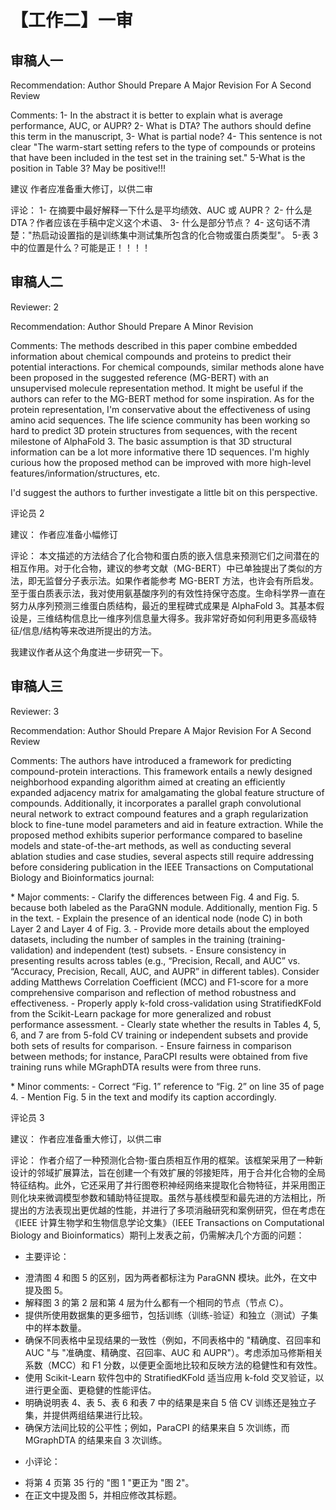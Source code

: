 # 【工作二】一审

## 审稿人一

Recommendation: Author Should Prepare A Major Revision For A Second Review

Comments:
1- In the abstract it is better to explain what is average performance, AUC, or AUPR?
2- What is DTA? The authors should define this term in the manuscript,
3- What is partial node?
4- This sentence is not clear "The warm-start setting refers to the type of compounds or proteins that have been included in the test set in the training set."
5-What is the position in Table 3? May be positive!!!



建议 作者应准备重大修订，以供二审

评论：
1- 在摘要中最好解释一下什么是平均绩效、AUC 或 AUPR？
2- 什么是 DTA？作者应该在手稿中定义这个术语、
3- 什么是部分节点？
4- 这句话不清楚："热启动设置指的是训练集中测试集所包含的化合物或蛋白质类型"。
5-表 3 中的位置是什么？可能是正！！！！

## 审稿人二

Reviewer: 2

Recommendation: Author Should Prepare A Minor Revision

Comments:
The methods described in this paper combine embedded information about chemical compounds and proteins to predict their potential interactions. For chemical compounds, similar methods alone have been proposed in the suggested reference (MG-BERT) with an unsupervised molecule representation method. It might be useful if the authors can refer to the MG-BERT method for some inspiration. As for the protein representation, I'm conservative about the effectiveness of using amino acid sequences. The life science community has been working so hard to predict 3D protein structures from sequences, with the recent milestone of AlphaFold 3. The basic assumption is that 3D structural information can be a lot more informative there 1D sequences. I'm highly curious how the proposed method can be improved with more high-level features/information/structures, etc.

I'd suggest the authors to further investigate a little bit on this perspective.



评论员 2

建议： 作者应准备小幅修订

评论：
本文描述的方法结合了化合物和蛋白质的嵌入信息来预测它们之间潜在的相互作用。对于化合物，建议的参考文献（MG-BERT）中已单独提出了类似的方法，即无监督分子表示法。如果作者能参考 MG-BERT 方法，也许会有所启发。至于蛋白质表示法，我对使用氨基酸序列的有效性持保守态度。生命科学界一直在努力从序列预测三维蛋白质结构，最近的里程碑式成果是 AlphaFold 3。其基本假设是，三维结构信息比一维序列信息量大得多。我非常好奇如何利用更多高级特征/信息/结构等来改进所提出的方法。

我建议作者从这个角度进一步研究一下。



## 审稿人三

Reviewer: 3

Recommendation: Author Should Prepare A Major Revision For A Second Review

Comments:
The authors have introduced a framework for predicting compound-protein interactions. This framework entails a newly designed neighborhood expanding algorithm aimed at creating an efficiently expanded adjacency matrix for amalgamating the global feature structure of compounds. Additionally, it incorporates a parallel graph convolutional neural network to extract compound features and a graph regularization block to fine-tune model parameters and aid in feature extraction. While the proposed method exhibits superior performance compared to baseline models and state-of-the-art methods, as well as conducting several ablation studies and case studies, several aspects still require addressing before considering publication in the IEEE Transactions on Computational Biology and Bioinformatics journal:

\* Major comments:
\- Clarify the differences between Fig. 4 and Fig. 5. because both labeled as the ParaGNN module. Additionally, mention Fig. 5 in the text.
\- Explain the presence of an identical node (node C) in both Layer 2 and Layer 4 of Fig. 3.
\- Provide more details about the employed datasets, including the number of samples in the training (training-validation) and independent (test) subsets.
\- Ensure consistency in presenting results across tables (e.g., “Precision, Recall, and AUC” vs. “Accuracy, Precision, Recall, AUC, and AUPR” in different tables). Consider adding Matthews Correlation Coefficient (MCC) and F1-score for a more comprehensive comparison and reflection of method robustness and effectiveness.
\- Properly apply k-fold cross-validation using StratifiedKFold from the Scikit-Learn package for more generalized and robust performance assessment.
\- Clearly state whether the results in Tables 4, 5, 6, and 7 are from 5-fold CV training or independent subsets and provide both sets of results for comparison.
\- Ensure fairness in comparison between methods; for instance, ParaCPI results were obtained from five training runs while MGraphDTA results were from three runs.

\* Minor comments:
\- Correct “Fig. 1” reference to “Fig. 2” on line 35 of page 4.
\- Mention Fig. 5 in the text and modify its caption accordingly.



评论员 3

建议： 作者应准备重大修订，以供二审

评论：
作者介绍了一种预测化合物-蛋白质相互作用的框架。该框架采用了一种新设计的邻域扩展算法，旨在创建一个有效扩展的邻接矩阵，用于合并化合物的全局特征结构。此外，它还采用了并行图卷积神经网络来提取化合物特征，并采用图正则化块来微调模型参数和辅助特征提取。虽然与基线模型和最先进的方法相比，所提出的方法表现出更优越的性能，并进行了多项消融研究和案例研究，但在考虑在《IEEE 计算生物学和生物信息学论文集》（IEEE Transactions on Computational Biology and Bioinformatics）期刊上发表之前，仍需解决几个方面的问题：

* 主要评论：

- 澄清图 4 和图 5 的区别，因为两者都标注为 ParaGNN 模块。此外，在文中提及图 5。
- 解释图 3 的第 2 层和第 4 层为什么都有一个相同的节点（节点 C）。
- 提供所使用数据集的更多细节，包括训练（训练-验证）和独立（测试）子集中的样本数量。
- 确保不同表格中呈现结果的一致性（例如，不同表格中的 "精确度、召回率和 AUC "与 "准确度、精确度、召回率、AUC 和 AUPR"）。考虑添加马修斯相关系数（MCC）和 F1 分数，以便更全面地比较和反映方法的稳健性和有效性。
- 使用 Scikit-Learn 软件包中的 StratifiedKFold 适当应用 k-fold 交叉验证，以进行更全面、更稳健的性能评估。
- 明确说明表 4、表 5、表 6 和表 7 中的结果是来自 5 倍 CV 训练还是独立子集，并提供两组结果进行比较。
- 确保方法间比较的公平性；例如，ParaCPI 的结果来自 5 次训练，而 MGraphDTA 的结果来自 3 次训练。


* 小评论：
- 将第 4 页第 35 行的 "图 1 "更正为 "图 2"。
- 在正文中提及图 5，并相应修改其标题。
